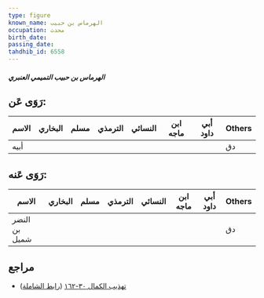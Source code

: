 ```yaml
---
type: figure
known_name: الهرماس بن حبيب
occupation: محدث
birth_date:
passing_date:
tahdhib_id: 6558
---
```

##### الهرماس بن حبيب التميمي العنبري

## رَوَى عَن:
| الاسم | البخاري | مسلم | الترمذي | النسائي | ابن ماجه | أبي داود | Others |
| ----- | ------- | ---- | ------- | ------- | -------- | -------- | ------ |
| أبيه  |         |      |         |         |          |          | دق     |
## رَوَى عَنه:
| الاسم         | البخاري | مسلم | الترمذي | النسائي | ابن ماجه | أبي داود | Others |
| ------------- | ------- | ---- | ------- | ------- | -------- | -------- | ------ |
| النضر بن شميل |         |      |         |         |          |          | دق     |
## مراجع
- [تهذيب الكمال ٣٠-١٦٢](obsidian://open?vault=Tahdhib-al-Kamal&file=Figures/٦٥٥٨-الهرماس%20بن%20حبيب%20التميمي%20العنبري) ([رابط الشاملة](https://shamela.ws/book/3722/16228))
